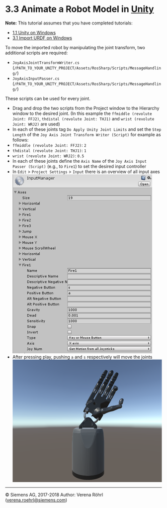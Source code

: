 # 3.3 Animate a Robot Model in [Unity](https://unity3d.com/)
**Note:** This tutorial assumes that you have completed tutorials:
* [1.1 Unity on Windows](User_Inst_Unity3DOnWindows)
* [3.1 Import URDF on Windows](User_App_NoROS_ImportURDFOnWindows)

To move the imported robot by manipulating the joint transform, two additional scripts are required:
* `JoyAxisJointTransformWriter.cs` (`/PATH_TO_YOUR_UNITY_PROJECT/Assets/RosSharp/Scripts/MessageHandling/`)
* `JoyAxisInputPasser.cs` (`/PATH_TO_YOUR_UNITY_PROJECT/Assets/RosSharp/Scripts/MessageHandling/`)

These scripts can be used for every joint.
* Drag and drop the two scripts from the Project window to the Hierarchy window to the desired joint. (In this example the `ffmiddle (revolute Joint: FFJ2)`, `thdistal (revolute Joint: THJ1)` and `wrist (revolute Joint: WRJ2)` are used)
* In each of these joints tag `Do Apply Unity Joint Limits` and set the `Step Length` of the `Joy Axis Joint Transform Writer (Script)` for example as follows:
 * `ffmiddle (revolute Joint: FFJ2)`: `2`
 * `thdistal (revolute Joint: THJ1)`: `1`
 * `wrist (revolute Joint: WRJ2)`: `0.5`
* In each of these joints define the `Axis Name` of the `Joy Axis Input Passer (Script)` (e.g., to `Fire1`) to set the desired input controller
* In `Edit` > `Project Settings` > `Input` there is an overview of all input axes<br />
![Input Manager](img/User_App_NoROS_AnimateRobotModelInUnity3D_InputManager.PNG)
* After pressing play, pushing `a` and `s` respectively will move the joints <br />
![Moving Shadow Hand](img/User_App_NoROS_AnimateRobotModelInUnity3D_MovingShadowHand.png)

----
© Siemens AG, 2017-2018
Author: Verena Röhrl
(verena.roehrl@siemens.com)
